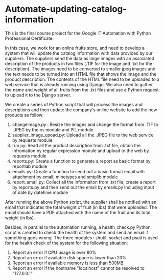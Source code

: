 # Automate-updating-catalog-information

This is the final course project for the Google IT Automation with Python Professional Certificate. 

In this case, we work for an online fruits store, and need to develop a system that will update the catalog information with data provided by our suppliers. The suppliers send the data as large images with an associated description of the products in two files (.TIF for the image and .txt for the description). The images need to be converted to smaller jpeg images and the text needs to be turned into an HTML file that shows the image and the product description. The contents of the HTML file need to be uploaded to a web service that is already running using Django. We also need to gather the name and weight of all fruits from the .txt files and use a Python request to upload it to the Django server.

We create a series of Python script that will process the images and descriptions and then update the company's online website to add the new products as follow:
1. changeImage.py : Resize the images and change the format from .TIF to .JPEG by the os module and PIL module
2. supplier_image_upoad.py: Upload all the .JPEG file to the web service by requests module
3. run.py: Read all the product description from .txt file, obtain the infromation by regular expression module and upload to the web by requests module
4. reports.py: Create a function to generate a report as basic format by reportlab module
5. emails.py: Create a function to send out a basic format email with attachment by email, minetypes and smtplib module
6. report_email.py: Collect all the informaiton from .txt file, create a report by reports.py and then send out the email by emails.py including input of date by datetime module

After running the above Python script, the supplier shall be notified with an email that indicates the total weight of fruit (in lbs) that were uploaded. The email should have a PDF attached with the name of the fruit and its total weight (in lbs).

Besides, in parallel to the automation running, a health_check.py Python script is created to check the health of the system and send an email if something goes wrong. The three modules : shutil, socket and psuti is used for the health check of the system for the following situation:
1. Report an error if CPU usage is over 80%
2. Report an error if available disk space is lower than 20%
3. Report an error if available memory is less than 500MB
4. Report an error if the hostname "localhost" cannot be resolved to "127.0.0.1"
